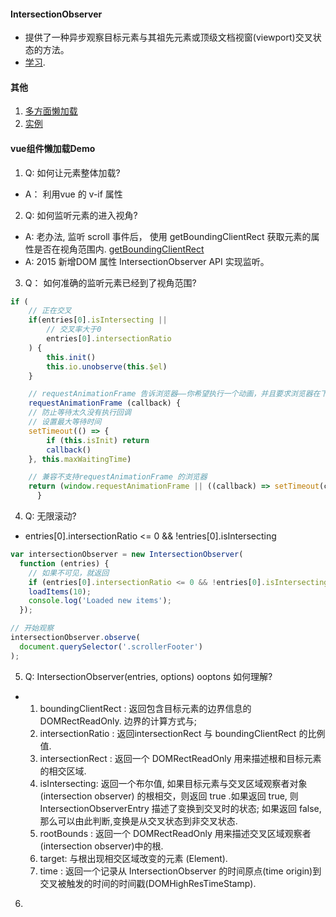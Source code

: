 #### IntersectionObserver 
-  提供了一种异步观察目标元素与其祖先元素或顶级文档视窗(viewport)交叉状态的方法。
- [学习](http://www.ruanyifeng.com/blog/2016/11/intersectionobserver_api.html).

#### 其他
1. [多方面懒加载](https://www.sohu.com/a/197984969_500651)
2. [实例](https://github.com/xunleif2e/vue-lazy-component)


#### vue组件懒加载Demo
1. Q: 如何让元素整体加载?
- A： 利用vue 的 v-if 属性

2. Q: 如何监听元素的进入视角?
- A: 老办法, 监听 scroll 事件后， 使用 getBoundingClientRect 获取元素的属性是否在视角范围内. [getBoundingClientRect](https://developer.mozilla.org/en-US/docs/Web/API/Element/getBoundingClientRect)
- A: 2015 新增DOM 属性 IntersectionObserver API 实现监听。

3. Q： 如何准确的监听元素已经到了视角范围?
```javascript
if (
    // 正在交叉
    if(entries[0].isIntersecting ||
        // 交叉率大于0
        entries[0].intersectionRatio
    ) {
        this.init()
        this.io.unobserve(this.$el)
    }

    // requestAnimationFrame 告诉浏览器——你希望执行一个动画，并且要求浏览器在下次重绘之前调用指定的回调函数更新动画。API: window.requestAnimationFrame(callback);
    requestAnimationFrame (callback) {
    // 防止等待太久没有执行回调
    // 设置最大等待时间
    setTimeout(() => {
        if (this.isInit) return
        callback()
    }, this.maxWaitingTime)

    // 兼容不支持requestAnimationFrame 的浏览器
    return (window.requestAnimationFrame || ((callback) => setTimeout(callback, 1000 / 60)))(callback)
      }
```

4. Q: 无限滚动?
-   entries[0].intersectionRatio <= 0 && !entries[0].isIntersecting
```js
var intersectionObserver = new IntersectionObserver(
  function (entries) {
    // 如果不可见，就返回
    if (entries[0].intersectionRatio <= 0 && !entries[0].isIntersecting) return;
    loadItems(10);
    console.log('Loaded new items');
  });

// 开始观察
intersectionObserver.observe(
  document.querySelector('.scrollerFooter')
);

```

5. Q: IntersectionObserver(entries, options)  ooptons 如何理解?
- 
  1. boundingClientRect : 返回包含目标元素的边界信息的DOMRectReadOnly. 边界的计算方式与;
  2. intersectionRatio : 返回intersectionRect 与 boundingClientRect 的比例值.
  3. intersectionRect : 返回一个 DOMRectReadOnly 用来描述根和目标元素的相交区域.
  4. isIntersecting: 返回一个布尔值, 如果目标元素与交叉区域观察者对象(intersection observer) 的根相交，则返回 true .如果返回 true, 则 IntersectionObserverEntry 描述了变换到交叉时的状态; 如果返回 false, 那么可以由此判断,变换是从交叉状态到非交叉状态.
  5. rootBounds : 返回一个 DOMRectReadOnly 用来描述交叉区域观察者(intersection observer)中的根.
  6. target: 与根出现相交区域改变的元素 (Element).
  7. time : 返回一个记录从 IntersectionObserver 的时间原点(time origin)到交叉被触发的时间的时间戳(DOMHighResTimeStamp).


6.